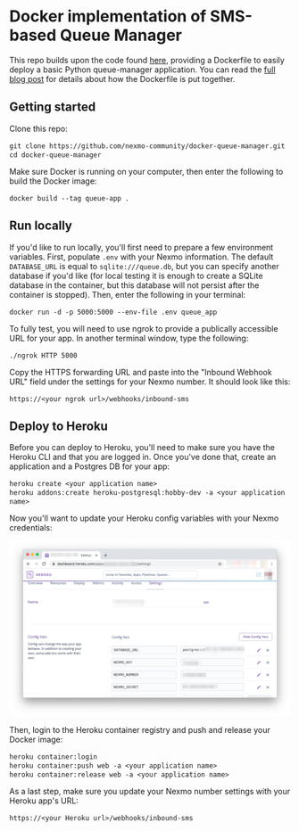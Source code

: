 # Docker implementation of SMS-based Queue Manager

This repo builds upon the code found [here](https://github.com/nexmo-community/sms-queue-notify), providing a Dockerfile to easily deploy a basic Python queue-manager application. You can read the [full blog post](https://www.nexmo.com/blog/2020/02/07/dockerize-python-queue-manager-project-for-easy-deployment-dr) for details about how the Dockerfile is put together.

## Getting started

Clone this repo:

```
git clone https://github.com/nexmo-community/docker-queue-manager.git
cd docker-queue-manager
```

Make sure Docker is running on your computer, then enter the following to build the Docker image:

```
docker build --tag queue-app .
```

## Run locally

If you'd like to run locally, you'll first need to prepare a few environment variables. First, populate `.env` with your Nexmo information. The default `DATABASE_URL` is equal to `sqlite:///queue.db`, but you can specify another database if you'd like (for local testing it is enough to create a SQLite database in the container, but this database will not persist after the container is stopped). Then, enter the following in your terminal:

```
docker run -d -p 5000:5000 --env-file .env queue_app
```

To fully test, you will need to use ngrok to provide a publically accessible URL for your app. In another terminal window, type the following:

```
./ngrok HTTP 5000
```

Copy the HTTPS forwarding URL and paste into the "Inbound Webhook URL" field under the settings for your Nexmo number. It should look like this:

```
https://<your ngrok url>/webhooks/inbound-sms
```

## Deploy to Heroku

Before you can deploy to Heroku, you'll need to make sure you have the Heroku CLI and that you are logged in. Once you've done that, create an application and a Postgres DB for your app:

```
heroku create <your application name>
heroku addons:create heroku-postgresql:hobby-dev -a <your application name>
```

Now you'll want to update your Heroku config variables with your Nexmo credentials:

![Heroku configs variables](heroku-config-vars.png)

Then, login to the Heroku container registry and push and release your Docker image:

```
heroku container:login
heroku container:push web -a <your application name>
heroku container:release web -a <your application name>
```

As a last step, make sure you update your Nexmo number settings with your Heroku app's URL:

```
https://<your Heroku url>/webhooks/inbound-sms
```
